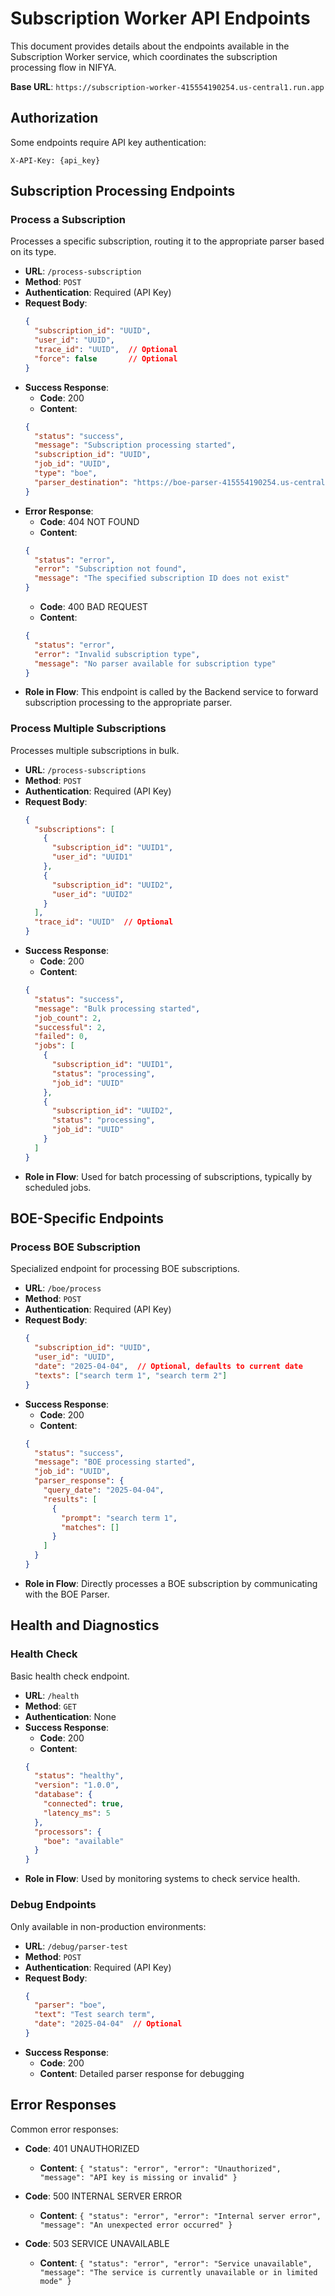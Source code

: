 # Subscription Worker API Endpoints

This document provides details about the endpoints available in the Subscription Worker service, which coordinates the subscription processing flow in NIFYA.

**Base URL**: `https://subscription-worker-415554190254.us-central1.run.app`

## Authorization

Some endpoints require API key authentication:

```
X-API-Key: {api_key}
```

## Subscription Processing Endpoints

### Process a Subscription

Processes a specific subscription, routing it to the appropriate parser based on its type.

- **URL**: `/process-subscription`
- **Method**: `POST`
- **Authentication**: Required (API Key)
- **Request Body**:
  ```json
  {
    "subscription_id": "UUID",
    "user_id": "UUID",
    "trace_id": "UUID",  // Optional
    "force": false       // Optional
  }
  ```
- **Success Response**:
  - **Code**: 200
  - **Content**:
  ```json
  {
    "status": "success",
    "message": "Subscription processing started",
    "subscription_id": "UUID",
    "job_id": "UUID",
    "type": "boe",
    "parser_destination": "https://boe-parser-415554190254.us-central1.run.app"
  }
  ```
- **Error Response**:
  - **Code**: 404 NOT FOUND
  - **Content**:
  ```json
  {
    "status": "error",
    "error": "Subscription not found",
    "message": "The specified subscription ID does not exist"
  }
  ```
  - **Code**: 400 BAD REQUEST
  - **Content**:
  ```json
  {
    "status": "error",
    "error": "Invalid subscription type",
    "message": "No parser available for subscription type"
  }
  ```
- **Role in Flow**: This endpoint is called by the Backend service to forward subscription processing to the appropriate parser.

### Process Multiple Subscriptions

Processes multiple subscriptions in bulk.

- **URL**: `/process-subscriptions`
- **Method**: `POST`
- **Authentication**: Required (API Key)
- **Request Body**:
  ```json
  {
    "subscriptions": [
      {
        "subscription_id": "UUID1",
        "user_id": "UUID1"
      },
      {
        "subscription_id": "UUID2",
        "user_id": "UUID2"
      }
    ],
    "trace_id": "UUID"  // Optional
  }
  ```
- **Success Response**:
  - **Code**: 200
  - **Content**:
  ```json
  {
    "status": "success",
    "message": "Bulk processing started",
    "job_count": 2,
    "successful": 2,
    "failed": 0,
    "jobs": [
      {
        "subscription_id": "UUID1",
        "status": "processing",
        "job_id": "UUID"
      },
      {
        "subscription_id": "UUID2",
        "status": "processing",
        "job_id": "UUID"
      }
    ]
  }
  ```
- **Role in Flow**: Used for batch processing of subscriptions, typically by scheduled jobs.

## BOE-Specific Endpoints

### Process BOE Subscription

Specialized endpoint for processing BOE subscriptions.

- **URL**: `/boe/process`
- **Method**: `POST`
- **Authentication**: Required (API Key)
- **Request Body**:
  ```json
  {
    "subscription_id": "UUID",
    "user_id": "UUID",
    "date": "2025-04-04",  // Optional, defaults to current date
    "texts": ["search term 1", "search term 2"]
  }
  ```
- **Success Response**:
  - **Code**: 200
  - **Content**:
  ```json
  {
    "status": "success",
    "message": "BOE processing started",
    "job_id": "UUID",
    "parser_response": {
      "query_date": "2025-04-04",
      "results": [
        {
          "prompt": "search term 1",
          "matches": []
        }
      ]
    }
  }
  ```
- **Role in Flow**: Directly processes a BOE subscription by communicating with the BOE Parser.

## Health and Diagnostics

### Health Check

Basic health check endpoint.

- **URL**: `/health`
- **Method**: `GET`
- **Authentication**: None
- **Success Response**:
  - **Code**: 200
  - **Content**:
  ```json
  {
    "status": "healthy",
    "version": "1.0.0",
    "database": {
      "connected": true,
      "latency_ms": 5
    },
    "processors": {
      "boe": "available"
    }
  }
  ```
- **Role in Flow**: Used by monitoring systems to check service health.

### Debug Endpoints

Only available in non-production environments:

- **URL**: `/debug/parser-test`
- **Method**: `POST`
- **Authentication**: Required (API Key)
- **Request Body**:
  ```json
  {
    "parser": "boe",
    "text": "Test search term",
    "date": "2025-04-04"  // Optional
  }
  ```
- **Success Response**:
  - **Code**: 200
  - **Content**: Detailed parser response for debugging

## Error Responses

Common error responses:

- **Code**: 401 UNAUTHORIZED
  - **Content**: `{ "status": "error", "error": "Unauthorized", "message": "API key is missing or invalid" }`

- **Code**: 500 INTERNAL SERVER ERROR
  - **Content**: `{ "status": "error", "error": "Internal server error", "message": "An unexpected error occurred" }`

- **Code**: 503 SERVICE UNAVAILABLE
  - **Content**: `{ "status": "error", "error": "Service unavailable", "message": "The service is currently unavailable or in limited mode" }`